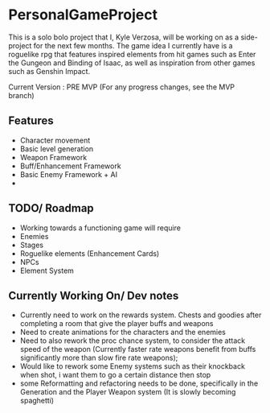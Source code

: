 # PersonalGameProject
 This is a solo bolo project that I, Kyle Verzosa, will be working on as a side-project for the next few months. The game idea I currently have is a roguelike rpg that features inspired elements from hit games such as Enter the Gungeon and Binding of Isaac, as well as inspiration from other games such as Genshin Impact.

 Current Version : PRE MVP (For any progress changes, see the MVP branch)

 ## Features
 - Character movement
 - Basic level generation
 - Weapon Framework
 - Buff/Enhancement Framework
 - Basic Enemy Framework + AI
 - 

 ## TODO/ Roadmap
 - Working towards a functioning game will require
 - Enemies
 - Stages
 - Roguelike elements (Enhancement Cards)
 - NPCs
 - Element System

## Currently Working On/ Dev notes
- Currently need to work on the rewards system. Chests and goodies after completing a room that give the player buffs and weapons
- Need to create animations for the characters and the enemies
- Need to also rework the proc chance system, to consider the attack speed of the weapon (Currently faster rate weapons benefit from buffs significantly more than slow fire rate weapons);
- Would like to rework some Enemy systems such as their knockback when shot, i want them to go a certain distance then stop
- some Reformatting and refactoring needs to be done, specifically in the Generation and the Player Weapon system (It is slowly becoming spaghetti) 

